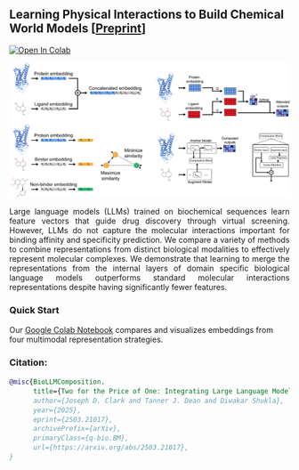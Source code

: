 ## Learning Physical Interactions to Build Chemical World Models [[Preprint](https://arxiv.org/abs/2503.21017)]

[![Open In Colab](https://colab.research.google.com/assets/colab-badge.svg)](https://colab.research.google.com/github/jjoecclark/BioLLMComposition/blob/main/BioLLMComposition.ipynb)

![TOC](toc.jpg) 

<div align="justify">
Large language models (LLMs) trained on biochemical sequences learn feature vectors that guide drug discovery through virtual screening. However, LLMs do not capture the molecular interactions important for binding affinity and specificity prediction. We compare a variety of methods to combine representations from distinct biological modalities to effectively represent molecular complexes. We demonstrate that learning to merge the representations from the internal layers of domain specific biological language models outperforms standard molecular interactions representations despite having significantly fewer features. 
</div>

### Quick Start
Our [Google Colab Notebook](https://colab.research.google.com/github/jjoecclark/BioLLMComposition/blob/main/BioLLMComposition.ipynb) compares and visualizes embeddings from four multimodal representation strategies.

### Citation:
```bibtex
@misc{BioLLMComposition.
      title={Two for the Price of One: Integrating Large Language Models to Learn Biophysical Interactions}, 
      author={Joseph D. Clark and Tanner J. Dean and Diwakar Shukla},
      year={2025},
      eprint={2503.21017},
      archivePrefix={arXiv},
      primaryClass={q-bio.BM},
      url={https://arxiv.org/abs/2503.21017}, 
}
```
